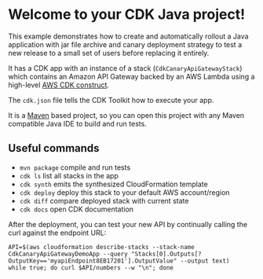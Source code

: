 # Welcome to your CDK Java project!

This example demonstrates how to create and automatically rollout a Java application with jar file archive and  canary deployment strategy to test a new release to a small set of users before replacing it entirely.

It has a CDK app with an instance of a stack (`CdkCanaryApiGatewayStack`)
which contains an Amazon API Gateway backed by an AWS Lambda using a high-level [AWS CDK construct](https://docs.aws.amazon.com/cdk/v2/guide/constructs.html).

The `cdk.json` file tells the CDK Toolkit how to execute your app.

It is a [Maven](https://maven.apache.org/) based project, so you can open this project with any Maven compatible Java IDE to build and run tests.

## Useful commands

 * `mvn package`     compile and run tests
 * `cdk ls`          list all stacks in the app
 * `cdk synth`       emits the synthesized CloudFormation template
 * `cdk deploy`      deploy this stack to your default AWS account/region
 * `cdk diff`        compare deployed stack with current state
 * `cdk docs`        open CDK documentation

After the deployment, you can test your new API by continually calling the curl against the endpoint URL:

```
API=$(aws cloudformation describe-stacks --stack-name CdkCanaryApiGatewayDemoApp --query "Stacks[0].Outputs[?OutputKey=='myapiEndpoint8EB17201'].OutputValue" --output text)
while true; do curl $API/numbers --w "\n"; done

```



